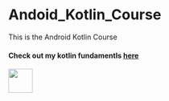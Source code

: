 # Andoid_Kotlin_Course
This is the Android Kotlin Course

<h4>Check out my kotlin fundamentls <a href="https://github.com/vaibhav0910/Andoid_Kotlin_Course/tree/master/AndroidKotlinConcept">here</a></h4>


<img src="[https://github.com/favicon.ico](https://github.com/vaibhav0910/Andoid_Kotlin_Course/blob/master/TicTocToy/app/src/main/res/drawable/screenshot_.png)https://github.com/vaibhav0910/Andoid_Kotlin_Course/blob/master/TicTocToy/app/src/main/res/drawable/screenshot_.png" width="48">

